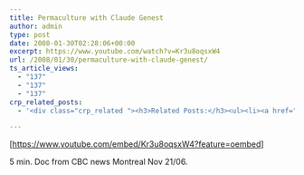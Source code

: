 ```yaml
---
title: Permaculture with Claude Genest
author: admin
type: post
date: 2008-01-30T02:28:06+00:00
excerpt: https://www.youtube.com/watch?v=Kr3u8oqsxW4
url: /2008/01/30/permaculture-with-claude-genest/
ts_article_views:
  - "137"
  - "137"
  - "137"
crp_related_posts:
  - '<div class="crp_related "><h3>Related Posts:</h3><ul><li><a href="https://scdhub.org/2017/06/11/royate-hill-community-orchard-permaculture-allotment-bristol-uk/"    ><img src="https://scdhub.org/wp-content/uploads/2017/06/royate-hill-community-orchard-038-permaculture-allotment-bristol-uk-150x150.jpg" alt="Royate Hill Community Orchard &#038; Permaculture Allotment, Bristol, UK" title="Royate Hill Community Orchard &#038; Permaculture Allotment, Bristol, UK" width="150" height="150" class="crp_thumb crp_featured" /><span class="crp_title">Royate Hill Community Orchard &#038; Permaculture&hellip;</span></a></li><li><a href="https://scdhub.org/2017/10/25/activated-sludge-treatment-process-3d-animated-diagram/"    ><img src="https://scdhub.org/wp-content/uploads/2017/10/activated-sludge-treatment-process-3d-animated-diagram-150x150.jpg" alt="Activated sludge treatment process 3d animated diagram" title="Activated sludge treatment process 3d animated diagram" width="150" height="150" class="crp_thumb crp_featured" /><span class="crp_title">Activated sludge treatment process 3d animated diagram</span></a></li><li><a href="https://scdhub.org/2017/12/12/building-our-tiny-house-drain-configuration/"    ><img src="https://scdhub.org/wp-content/uploads/2017/12/building-our-tiny-house-drain-co-150x150.jpg" alt="Building our Tiny House &#8211; Drain configuration" title="Building our Tiny House &#8211; Drain configuration" width="150" height="150" class="crp_thumb crp_featured" /><span class="crp_title">Building our Tiny House &#8211; Drain configuration</span></a></li><li><a href="https://scdhub.org/2018/01/06/sanitation-in-emergencies/"    ><img src="https://scdhub.org/wp-content/plugins/contextual-related-posts/default.png" alt="Sanitation in Emergencies" title="Sanitation in Emergencies" width="150" height="150" class="crp_thumb crp_default" /><span class="crp_title">Sanitation in Emergencies</span></a></li><li><a href="https://scdhub.org/2017/06/03/qualifying-a-consultant/"    ><img src="https://scdhub.org/wp-content/uploads/2017/06/360-91-panel-150x150.jpg" alt="Qualifying a Project Consultant" title="Qualifying a Project Consultant" width="150" height="150" class="crp_thumb crp_featured" /><span class="crp_title">Qualifying a Project Consultant</span></a></li><li><a href="https://scdhub.org/2017/06/11/lead-contamination-beyond-flint-drinking-water-and-childrens-health/"    ><img src="https://scdhub.org/wp-content/uploads/2017/06/Screen-Shot-2017-06-10-at-10.17.39-PM-150x150.png" alt="Lead Contamination Beyond Flint: Drinking Water and Children&#8217;s Health" title="Lead Contamination Beyond Flint: Drinking Water and Children&#8217;s Health" width="150" height="150" class="crp_thumb crp_featured" /><span class="crp_title">Lead Contamination Beyond Flint: Drinking Water and&hellip;</span></a></li></ul><div class="crp_clear"></div></div>'

---
```

[https://www.youtube.com/embed/Kr3u8oqsxW4?feature=oembed] 

5 min. Doc from CBC news Montreal Nov 21/06.